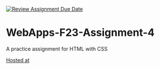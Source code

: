 [![Review Assignment Due Date](https://classroom.github.com/assets/deadline-readme-button-24ddc0f5d75046c5622901739e7c5dd533143b0c8e959d652212380cedb1ea36.svg)](https://classroom.github.com/a/4tKarLeg)
# WebApps-F23-Assignment-4
A practice assignment for HTML with CSS


[Hosted at](https://44-563-webapps-f23.github.io/44563-webapps-f23-assignment4-SairakeshGajavalli/playpart.html)
